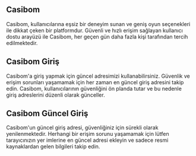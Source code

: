    <main>
        <section>
            <h2>Casibom</h2>
            <p>Casibom, kullanıcılarına eşsiz bir deneyim sunan ve geniş oyun seçenekleri ile dikkat çeken bir platformdur. Güvenli ve hızlı erişim sağlayan kullanıcı dostu arayüzü ile Casibom, her geçen gün daha fazla kişi tarafından tercih edilmektedir.</p>
            <h2>Casibom Giriş</h2>
            <p>Casibom'a giriş yapmak için güncel adresimizi kullanabilirsiniz. Güvenlik ve erişim sorunları yaşamamak için her zaman en güncel giriş adresini takip edin. Casibom, kullanıcılarının güvenliğini ön planda tutar ve bu nedenle giriş adreslerini düzenli olarak günceller.</p>
          <h2>Casibom Güncel Giriş</h2>
            <p>Casibom'un güncel giriş adresi, güvenliğiniz için sürekli olarak yenilenmektedir. Herhangi bir erişim sorunu yaşamamak için lütfen tarayıcınızın yer imlerine en güncel adresi ekleyin ve sadece resmi kaynaklardan gelen bilgileri takip edin.</p>
        </section>
        

